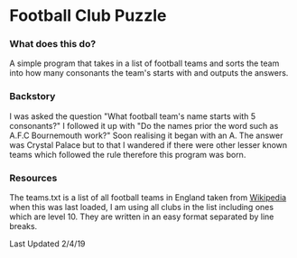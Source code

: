 # Football Club Puzzle
### What does this do?
A simple program that takes in a list of football teams and sorts the team into how many consonants the team's starts with and outputs the answers.
### Backstory
I was asked the question "What football team's name starts with 5 consonants?" I followed it up with "Do the names prior the word such as A.F.C Bournemouth work?" Soon realising it began with an A. The answer was Crystal Palace but to that I wandered if there were other lesser known teams which followed the rule therefore this program was born.

### Resources
The teams.txt is a list of all football teams in England taken from [Wikipedia](https://en.wikipedia.org/wiki/List_of_football_clubs_in_England) when this was last loaded, I am using all clubs in the list including ones which are level 10. They are written in an easy format separated by line breaks.

Last Updated 2/4/19
